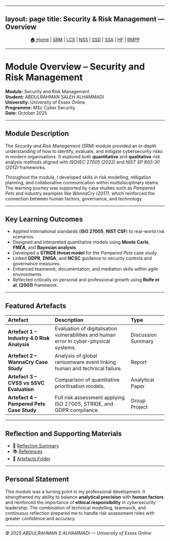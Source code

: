 
---
layout: page
title: Security & Risk Management — Overview
---



<p align="center">
  <a href="https://github.com/zexmartens/cybersecurity-portfolio-A.S/blob/main/modules/Security-and-Risk-Management/overview.md">🏠 Home</a> |
  <a href="../Security-and-Risk-Management/overview.md">SRM</a> |
  <a href="../Launching-into-Cyber-Security/overview.md">LCS</a> |
  <a href="../Network-Security/overview.md">NSS</a> |
  <a href="../Secure-Software-Development/overview.md">SSD</a> |
  <a href="../Secure-System-Architecture/overview.md">SSA</a> |
  <a href="../The-Human-Factor/overview.md">HF</a> |
  <a href="../Research-Methods-and-Professional-Practice/overview.md">RMPP</a>
</p>
<hr>

# Module Overview – Security and Risk Management  
**Module:** Security and Risk Management  
**Student:** ABDULRAHMAN SALEH ALHAMMADI  
**University:** University of Essex Online  
**Programme:** MSc Cyber Security  
**Date:** October 2025  

---

## Module Description  
The *Security and Risk Management (SRM)* module provided an in-depth understanding of how to identify, evaluate, and mitigate cybersecurity risks in modern organisations. It explored both **quantitative** and **qualitative** risk analysis methods aligned with *ISO/IEC 27005 (2022)* and *NIST SP 800-30 (2012)* frameworks.  

Throughout the module, I developed skills in risk modelling, mitigation planning, and collaborative communication within multidisciplinary teams. The learning journey was supported by case studies such as *Pampered Pets* and industry examples like *WannaCry (2017)*, which reinforced the connection between human factors, governance, and technology.

---

## Key Learning Outcomes  
- Applied international standards (**ISO 27005**, **NIST CSF**) to real-world risk scenarios.  
- Designed and interpreted quantitative models using **Monte Carlo**, **FMEA**, and **Bayesian analysis**.  
- Developed a **STRIDE threat model** for the *Pampered Pets* case study.  
- Linked **GDPR**, **ENISA**, and **NCSC** guidance to security controls and governance measures.  
- Enhanced teamwork, documentation, and mediation skills within agile environments.  
- Reflected critically on personal and professional growth using **Rolfe et al. (2001)** framework.

---

## Featured Artefacts  
| Artefact | Description | Type |
|:--|:--|:--|
| **Artefact 1 – Industry 4.0 Risk Analysis** | Evaluation of digitalisation vulnerabilities and human error in cyber-physical systems. | Discussion Summary |
| **Artefact 2 – WannaCry Case Study** | Analysis of global ransomware event linking human and technical failure. | Report |
| **Artefact 3 – CVSS vs SSVC Evaluation** | Comparison of quantitative prioritisation models. | Analytical Paper |
| **Artefact 4 – Pampered Pets Case Study** | Full risk assessment applying ISO 27005, STRIDE, and GDPR compliance. | Group Project |

---

## Reflection and Supporting Materials  
- 🧠 [Reflective Summary](reflection.md)  
- 📚 [References](references.md)  
- 📁 [Artefacts Folder](artefacts/)  

---

## Personal Statement  
This module was a turning point in my professional development. It strengthened my ability to balance **analytical precision** with **human factors** and reinforced the importance of **ethical responsibility** in cybersecurity leadership. The combination of technical modelling, teamwork, and continuous reflection prepared me to handle risk assessment roles with greater confidence and accuracy.

---

*© 2025 ABDULRAHMAN S ALHAMMADI — University of Essex Online*
